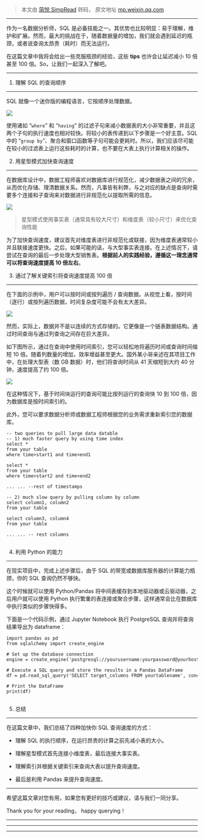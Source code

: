 > 本文由 [简悦 SimpRead](http://ksria.com/simpread/) 转码， 原文地址 [mp.weixin.qq.com](https://mp.weixin.qq.com/s?__biz=MzIwOTU0ODQxNA==&mid=2247484359&idx=1&sn=2bc30c89417a50f92e7d1b37f56e6b53&chksm=977366d6a004efc0a69a920be8fa5271184d99ad7253e92a828077b72bca86a88f05284146a3&scene=132&exptype=timeline_recommend_article_extendread_extendread_for_notrec#wechat_redirect)

* * *

作为一名数据分析师，SQL 是必备技能之一。其优势也比较明显：易于理解，维护和扩展。然而，最大的挑战在于，随着数据量的增加，我们就会遇到延迟的瓶颈，或者说查询太昂贵（耗时）而无法运行。

在这篇文章中我将会给出一些克服瓶颈的经验，这些 **tips** 也许会让延迟减小 10 倍甚至 100 倍。So，让我们一起深入了解吧。

* * *

1. 理解 SQL 的查询顺序
---------------

SQL 就像一个迷你版的编程语言，它按顺序处理数据。

![](https://mmbiz.qpic.cn/mmbiz_png/LDBRqwNJEPg4zibNXMhZibWtUeRJRA8GmU3seNzrWxgicRf8fmNFdrdkLYXLLViaw2tjSh9wCv3Pr1bkoibPIkD10ibQ/640?wx_fmt=png)

使用诸如 “`where`” 和 “`having`” 的过滤子句来减小数据表的大小非常重要，并且这两个子句的执行速度也相对较快。将较小的表传递到以下步骤是一个好主意。SQL 中的 “`group by`”、聚合和窗口函数等子句可能会更耗时。所以，我们应该尽可能在较小的过滤表上运行这些耗时的计算，也不要在大表上执行计算相关的操作。

2. 用星型模式加快查询速度
--------------

在数据库设计中，数据工程师喜欢对数据库进行规范化，减少数据表之间的冗余，从而优化存储、理清数据关系。然而，凡事皆有利弊，与之对应的缺点是查询时需要多个连接和子查询来对数据进行非规范化以提取所需的信息。

![](https://mmbiz.qpic.cn/mmbiz_png/LDBRqwNJEPg4zibNXMhZibWtUeRJRA8GmUQS57k7bfHnIR5k7iaMTf9dDSZoGQGA3PicTXPM9FQaf0ffKKib3MtfJRw/640?wx_fmt=png)  

> 星型模式使用事实表（通常具有较大尺寸）和维度表（较小尺寸）来优化查询性能

为了加快查询速度，建议首先对维度表进行非规范化或联接，因为维度表通常较小并且联接速度更快。之后，如果可能的话，与大型事实表连接。在上述情况下，请尝试在查询的最后一步处理大型销售表。**根据前人的实践经验，遵循这一理念通常可以将查询速度提高 10 倍左右**。

3. 通过了解关键索引将查询速度提高 100 倍
------------------------

在下面的示例中，用户可以按时间或按列遍历 / 查询数据。从视觉上看，按时间（逐行）或按列遍历数据，时间复杂度可能不会有太大差异。

![](https://mmbiz.qpic.cn/mmbiz_png/LDBRqwNJEPg4zibNXMhZibWtUeRJRA8GmUXlO8sIfsk1MqQuIatYgicHGkmYIID8dO4ib3FXWeXlnMAlJHhPBnQyyQ/640?wx_fmt=png)  

然而，实际上，数据并不是以连续的方式存储的。它更像是一个链表数据结构。通过时间查询与通过列查询之间存在巨大差异。

如下图所示，通过在查询中使用时间索引，您可以轻松地将遍历时间或查询时间缩短 10 倍。随着列数量的增加，效率增益甚至更大。国外某小哥亲述在其项目工作中，在处理大型表（数 GB 数据）时，他们将查询时间从 41 天缩短到大约 40 分钟，速度提高了约 100 倍。

![](https://mmbiz.qpic.cn/mmbiz_png/LDBRqwNJEPg4zibNXMhZibWtUeRJRA8GmU5Xibibv95DfrL03IhlhQ2zpZus8kDJlgICVmMgVAMbhhtRw7BcKuian1w/640?wx_fmt=png)  

在这种情况下，基于时间块运行的查询可能比按列运行的查询快 10 到 100 倍，因为数据库是按时间索引的。

此外，您可以要求数据分析师或数据工程师根据您的业务需求重新索引您的数据库。

```
-- two queries to pull large data datable
-- 1) much faster query by using time index
select * 
from your table
where time>start1 and time<end1

select * 
from your table
where time>start2 and time<end2

... ... --rest of timestamps

-- 2) much slow query by pulling column by column
select column1, column2 
from your table

select column3, column4 
from your table

... ... -- rest columns


```

4. 利用 Python 的能力
----------------

在现实项目中，完成上述步骤后，由于 SQL 的带宽或数据库服务器的计算能力瓶颈，你的 SQL 查询仍然不够快。

这个时候就可以使用 Python/Pandas 将中间表缓存到本地驱动器或云驱动器，之后用户就可以使用 Python 执行繁重的表连接或聚合步骤，这样通常会比在数据库中执行类似的步骤快得多。

下面是一个代码示例，通过 Jupyter Notebook 执行 PostgreSQL 查询并将查询结果导出为 dataframe：

```
import pandas as pd
from sqlalchemy import create_engine

# Set up the database connection
engine = create_engine('postgresql://yourusername:yourpassword@yourhostname:yourport/yourdbname')

# Execute a SQL query and store the results in a Pandas DataFrame
df = pd.read_sql_query('SELECT target_columns FROM yourtablename', con=engine)

# Print the DataFrame
print(df)


```

5. 总结
-----

在这篇文章中，我们总结了四种加快你 SQL 查询速度的方式：

*   理解 SQL 的执行顺序，在运行昂贵的计算之前先减小表的大小。
    
*   理解星型模式首先连接小维度表，最后连接大事实表。
    
*   理解索引并根据关键索引来查询大表以提升查询速度。
    
*   最后是利用 Pandas 来提升查询速度。
    

* * *

希望这篇文章对您有用，如果您有更好的技巧或建议，请与我们一同分享。

Thank you for your reading， happy querying！

* * *

* * *

* * *